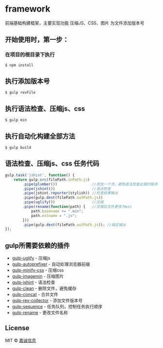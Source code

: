 # framework
前端基础构建框架，主要实现功能
压缩JS、CSS、图片
为文件添加版本号

## 开始使用时，第一步：
### 在项目的根目录下执行

```
$ npm install
```

## 执行添加版本号

```
$ gulp revFile
```

## 执行语法检查、压缩js、css
```
$ gulp min
```

## 执行自动化构建全部方法

```
$ gulp build
```

## 语法检查、压缩js、css 任务代码

```js
gulp.task('jshint', function() {
	return gulp.src(filePath.inPath.js)
		.pipe(plumber())				//添加一个流，避免语法检查出错时程序不向下执行
		.pipe(jshint()) 				//语法检查
		.pipe(jshint.reporter(stylish)) //检查结果输出
		.pipe(gulp.dest(filePath.outPath.js))
		.pipe(uglify()) 				//压缩
		.pipe(rename(function(path) {	//压缩后文件更改为min
			path.basename += ".min";
			path.extname = ".js";
		}))
		.pipe(gulp.dest(filePath.outPath.js)); //指定输出
});
```
## gulp所需要依赖的插件

- [gulp-uglify](https://www.npmjs.com/search?q=gulp-uglify) - 压缩js
- [gulp-autoprefixer](https://github.com/postcss/autoprefixer#options) - 自动处理浏览器前缀
- [gulp-minify-css](https://www.npmjs.com/search?q=gulp-minify-css) - 压缩css
- [gulp-imagemin](https://www.npmjs.com/search?q=gulp-imagemin) - 压缩图片
- [gulp-jshint](https://www.npmjs.com/search?q=gulp-jshint) - 语法检查
- [gulp-clean](https://www.npmjs.com/search?q=gulp-clean) - 删除文件，避免缓存
- [gulp-concat](https://www.npmjs.com/search?q=gulp-concat) - 合并文件
- [gulp-rev-collector](https://www.npmjs.com/search?q=gulp-rev-collector) - 添加文件版本号
- [gulp-sequence](https://www.npmjs.com/search?q=gulp-sequence) - 任务队列，控制任务执行顺序
- [gulp-rename](https://www.npmjs.com/search?q=gulp-rename) - 更改文件名称

## License

MIT © [嘉诚信息](http://www.jiachengnet.com/)

